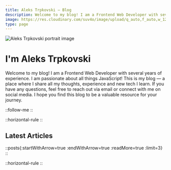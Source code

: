 ```yaml
---
title: Aleks Trpkovski — Blog
description: Welcome to my blog! I am a Frontend Web Developer with several years of experience. I am passionate about all things JavaScript! This is my blog — a place where I share all my thoughts, experience and new tech I learn. If you have any questions, feel free to reach out via email or connect with me on social media. I hope you find this blog to be a valuable resource for your journey.
image: https://res.cloudinary.com/suv4o/image/upload/q_auto,f_auto,w_1200,e_sharpen:100/v1618489761/blog/portrait.jpg
type: page
---
```


<img src="https://res.cloudinary.com/suv4o/image/upload/q_auto,f_auto,w_1200,e_sharpen:100/v1618489761/blog/portrait.jpg" alt="Aleks Trpkovski portrait image" class="mt-12 w-full rounded-md"/>

<h1 class="text-center text-4xl sm:text-5xl font-bold text-secondary my-6 sm:my-10">I'm Aleks Trpkovski</h1>

<div class="flex justify-center">
    <p class="text-gray text-center text-xl sm:text-2xl max-w-[560px]">Welcome to my blog! I am a Frontend Web Developer with several years of experience. I am passionate about all things JavaScript! This is my blog — a place where I share all my thoughts, experience and new tech I learn. If you have any questions, feel free to reach out via email or connect with me on social media. I hope you find this blog to be a valuable resource for your journey.</p>
</div>

::follow-me
::

::horizontal-rule
::

<h2 class="text-center text-4xl text-secondary font-bold py-8">Latest Articles</h2>

::posts{:startWithArrow=true :endWithArrow=true :readMore=true :limit=3}
::

::horizontal-rule
::
